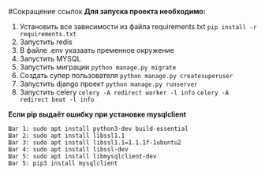#Сокращение ссылок
**Для запуска проекта необходимо:**
1. Установить все зависимости из файла requirements.txt `pip install -r requirements.txt`
2. Запустить redis
3. В файле .env указаать пременное окружение
4. Запустить MYSQL
5. Запустить миграции `python manage.py migrate`
6. Создать супер пользователя `python manage.py createsuperuser`
7. Запустить django проект `python manage.py runserver`
8. Запустить celery `celery -A redirect worker -l info` `celery -A redirect beat -l info`

**Если pip выдаёт ошибку при установке mysqlclient**
```
Шаг 1: sudo apt install python3-dev build-essential
Шаг 2: sudo apt install libssl1.1
Шаг 3: sudo apt install libssl1.1=1.1.1f-1ubuntu2
Шаг 4: sudo apt install libssl-dev
Шаг 5: sudo apt install libmysqlclient-dev
Шаг 5: pip3 install mysqlclient
```
